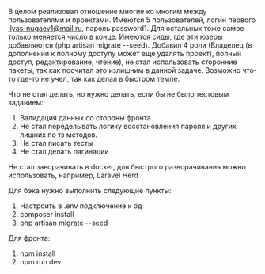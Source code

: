 В целом реализовал отношение многие ко многим между пользователями и проектами. Имеются 5 пользователей, логин первого ilyas-nugaev1@mail.ru, пароль password1. Для остальных тоже самое только меняется число в конце. Имеются сиды, где эти юзеры добавляются (php artisan migrate --seed). Добавил 4 роли (Владелец (в дополнении к полному доступу может еще удалять проект), полный доступ, редактирование, чтение), не стал использовать сторонние пакеты, так как посчитал это излишним в данной задаче. Возможно что-то где-то не учел, так как делал в быстром темпе.

Что не стал делать, но нужно делать, если бы не было тестовым заданием:
1) Валидация данных со стороны фронта.
2) Не стал переделывать логику восстановления пароля и других лишних по тз методов.
3) Не стал писать тесты
4) Не стал делать пагинации
   
Не стал заворачивать в docker, для быстрого разворачивания можно использовать, например, Laravel Herd

Для бэка нужно выполнить следующие пункты:
1) Настроить в .env подключение к бд
2) composer install
3) php artisan migrate --seed

Для фронта:
1) npm install
2) npm run dev
